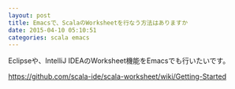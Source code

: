 ```yaml
---
layout: post
title: Emacsで、ScalaのWorksheetを行なう方法はありますか
date: 2015-04-10 05:10:51
categories: scala emacs
---
```

<!-- {% raw %} -->
<p>Eclipseや、IntelliJ IDEAのWorksheet機能をEmacsでも行いたいです。</p>

<p><a href="https://github.com/scala-ide/scala-worksheet/wiki/Getting-Started" rel="nofollow">https://github.com/scala-ide/scala-worksheet/wiki/Getting-Started</a></p>
<!-- {% endraw %} -->
